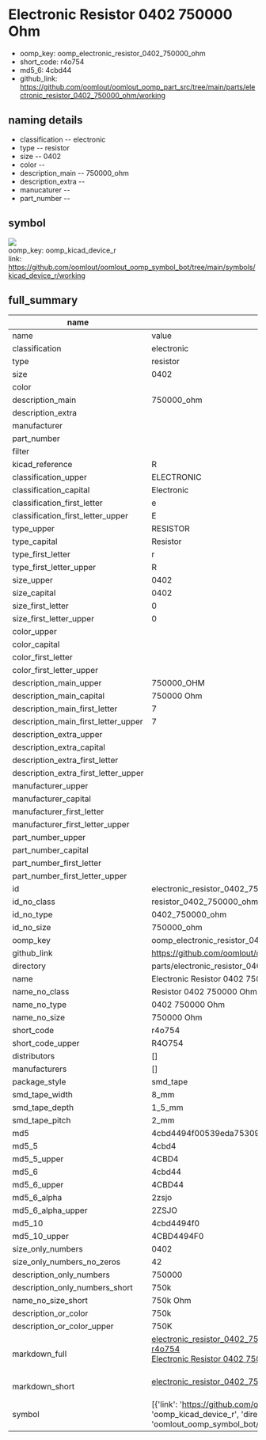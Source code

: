 # Electronic Resistor 0402 750000 Ohm

  
* oomp_key: oomp_electronic_resistor_0402_750000_ohm 
* short_code: r4o754
* md5_6: 4cbd44  
* github_link: https://github.com/oomlout/oomlout_oomp_part_src/tree/main/parts/electronic_resistor_0402_750000_ohm/working  
## naming details
* classification -- electronic
* type -- resistor
* size -- 0402
* color -- 
* description_main -- 750000_ohm
* description_extra -- 
* manucaturer -- 
* part_number -- 



## symbol

![](symbol/{index}/working/working_600.png)  
oomp_key: oomp_kicad_device_r  
link: https://github.com/oomlout/oomlout_oomp_symbol_bot/tree/main/symbols/kicad_device_r/working  


## full_summary
| name | value | 
| --- | --- | 
| name | value | 
| classification | electronic | 
| type | resistor | 
| size | 0402 | 
| color |  | 
| description_main | 750000_ohm | 
| description_extra |  | 
| manufacturer |  | 
| part_number |  | 
| filter |  | 
| kicad_reference | R | 
| classification_upper | ELECTRONIC | 
| classification_capital | Electronic | 
| classification_first_letter | e | 
| classification_first_letter_upper | E | 
| type_upper | RESISTOR | 
| type_capital | Resistor | 
| type_first_letter | r | 
| type_first_letter_upper | R | 
| size_upper | 0402 | 
| size_capital | 0402 | 
| size_first_letter | 0 | 
| size_first_letter_upper | 0 | 
| color_upper |  | 
| color_capital |  | 
| color_first_letter |  | 
| color_first_letter_upper |  | 
| description_main_upper | 750000_OHM | 
| description_main_capital | 750000 Ohm | 
| description_main_first_letter | 7 | 
| description_main_first_letter_upper | 7 | 
| description_extra_upper |  | 
| description_extra_capital |  | 
| description_extra_first_letter |  | 
| description_extra_first_letter_upper |  | 
| manufacturer_upper |  | 
| manufacturer_capital |  | 
| manufacturer_first_letter |  | 
| manufacturer_first_letter_upper |  | 
| part_number_upper |  | 
| part_number_capital |  | 
| part_number_first_letter |  | 
| part_number_first_letter_upper |  | 
| id | electronic_resistor_0402_750000_ohm | 
| id_no_class | resistor_0402_750000_ohm | 
| id_no_type | 0402_750000_ohm | 
| id_no_size | 750000_ohm | 
| oomp_key | oomp_electronic_resistor_0402_750000_ohm | 
| github_link | https://github.com/oomlout/oomlout_oomp_part_src/tree/main/parts/electronic_resistor_0402_750000_ohm/working | 
| directory | parts/electronic_resistor_0402_750000_ohm | 
| name | Electronic Resistor 0402 750000 Ohm | 
| name_no_class | Resistor 0402 750000 Ohm | 
| name_no_type | 0402 750000 Ohm | 
| name_no_size | 750000 Ohm | 
| short_code | r4o754 | 
| short_code_upper | R4O754 | 
| distributors | [] | 
| manufacturers | [] | 
| package_style | smd_tape | 
| smd_tape_width | 8_mm | 
| smd_tape_depth | 1_5_mm | 
| smd_tape_pitch | 2_mm | 
| md5 | 4cbd4494f00539eda7530996b5dfacaf | 
| md5_5 | 4cbd4 | 
| md5_5_upper | 4CBD4 | 
| md5_6 | 4cbd44 | 
| md5_6_upper | 4CBD44 | 
| md5_6_alpha | 2zsjo | 
| md5_6_alpha_upper | 2ZSJO | 
| md5_10 | 4cbd4494f0 | 
| md5_10_upper | 4CBD4494F0 | 
| size_only_numbers | 0402 | 
| size_only_numbers_no_zeros | 42 | 
| description_only_numbers | 750000 | 
| description_only_numbers_short | 750k | 
| name_no_size_short | 750k Ohm | 
| description_or_color | 750k | 
| description_or_color_upper | 750K | 
| markdown_full | [electronic_resistor_0402_750000_ohm](https://github.com/oomlout/oomlout_oomp_part_src/tree/main/parts/electronic_resistor_0402_750000_ohm/working)<br>[r4o754](https://github.com/oomlout/oomlout_oomp_part_src/tree/main/parts/electronic_resistor_0402_750000_ohm/working)<br>[Electronic Resistor 0402 750000 Ohm](https://github.com/oomlout/oomlout_oomp_part_src/tree/main/parts/electronic_resistor_0402_750000_ohm/working)<br><br> | 
| markdown_short | [electronic_resistor_0402_750000_ohm](https://github.com/oomlout/oomlout_oomp_part_src/tree/main/parts/electronic_resistor_0402_750000_ohm/working)<br><br> | 
| symbol | [{'link': 'https://github.com/oomlout/oomlout_oomp_symbol_bot/tree/main/symbols/kicad_device_r', 'oomp_key': 'oomp_kicad_device_r', 'directory': 'oomlout_oomp_symbol_bot/symbols/kicad_device_r//working/working.kicad_sym', 'index': 0}] | 
